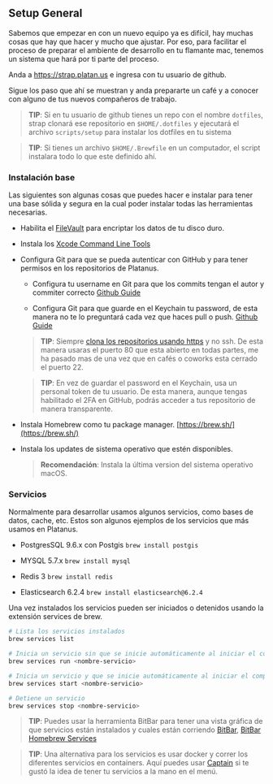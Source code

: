 ## Setup General

Sabemos que empezar en con un nuevo equipo ya es difícil, hay muchas cosas que hay que hacer y mucho que ajustar. Por eso, para facilitar el proceso de preparar el ambiente de desarrollo en tu flamante mac, tenemos un sistema que hará por ti parte del proceso.

Anda a https://strap.platan.us e ingresa con tu usuario de github.

Sigue los paso que ahí se muestran y anda prepararte un café y a conocer con alguno de tus nuevos compañeros de trabajo.

> **TIP**: Si en tu usuario de github tienes un repo con el nombre `dotfiles`, strap clonará ese repositorio en `$HOME/.dotfiles` y ejecutará el archivo `scripts/setup` para instalar los dotfiles en tu sistema

> **TIP**: Si tienes un archivo `$HOME/.Brewfile` en un computador, el script instalara todo lo que este definido ahí.

### Instalación base

Las siguientes son algunas cosas que puedes hacer e instalar para tener una base sólida y segura en la cual poder instalar todas las herramientas necesarias.

- Habilita el [FileVault](https://support.apple.com/en-us/HT204837) para encriptar los datos de tu disco duro.

- Instala los [Xcode Command Line Tools](http://railsapps.github.io/xcode-command-line-tools.html)

- Configura Git para que se pueda autenticar con GitHub y para tener permisos en los repositorios de Platanus.

  - Configura tu username en Git para que los commits tengan el autor y commiter correcto [Github Guide](https://help.github.com/articles/setting-your-username-in-git/)

  - Configura Git para que guarde en el Keychain tu password, de esta manera no te lo preguntará cada vez que haces pull o push. [Github Guide](https://help.github.com/articles/caching-your-github-password-in-git/)

  > **TIP**: Siempre [clona los repositorios usando https](https://help.github.com/articles/which-remote-url-should-i-use/#cloning-with-https-urls-recommended) y no ssh. De esta manera usaras el puerto 80 que esta abierto en todas partes, me ha pasado mas de una vez que en cafés o coworks esta cerrado el puerto 22.

  > **TIP**: En vez de guardar el password en el Keychain, usa un personal token de tu usuario. De esta manera, aunque tengas habilitado el 2FA en GitHub, podrás acceder a tus repositorio de manera transparente.

- Instala Homebrew como tu package manager. [https://brew.sh/](https://brew.sh/)

- Instala los updates de sistema operativo que estén disponibles.

  > **Recomendación**: Instala la última version del sistema operativo macOS.

### Servicios

Normalmente para desarrollar usamos algunos servicios, como bases de datos, cache, etc. Estos son algunos ejemplos de los servicios que más usamos en Platanus.

- PostgresSQL 9.6.x con Postgis `brew install postgis`

- MYSQL 5.7.x `brew install mysql`

- Redis 3 `brew install redis`

- Elasticsearch 6.2.4 `brew install elasticsearch@6.2.4`

Una vez instalados los servicios pueden ser iniciados o detenidos usando la extensión services de brew.

```bash
# Lista los servicios instalados
brew services list

# Inicia un servicio sin que se inicie automáticamente al iniciar el computador
brew services run <nombre-servicio>

# Inicia un servicio y que se inicie automáticamente al iniciar el computador
brew services start <nombre-servicio>

# Detiene un servicio
brew services stop <nombre-servicio>
```

> **TIP**: Puedes usar la herramienta BitBar para tener una vista gráfica de que servicios están instalados y cuales están corriendo [BitBar](https://github.com/matryer/bitbar), [BitBar Homebrew Services](https://github.com/matryer/bitbar-plugins/blob/master/Dev/Homebrew/brew-services.10m.rb)

> **TIP**: Una alternativa para los servicios es usar docker y correr los diferentes servicios en containers. Aquí puedes usar [Captain](https://getcaptain.co/) si te gustó la idea de tener tu servicios a la mano en el menú.
